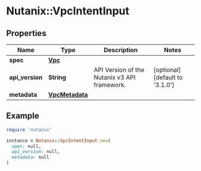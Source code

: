 # Nutanix::VpcIntentInput

## Properties

| Name | Type | Description | Notes |
| ---- | ---- | ----------- | ----- |
| **spec** | [**Vpc**](Vpc.md) |  |  |
| **api_version** | **String** | API Version of the Nutanix v3 API framework. | [optional][default to &#39;3.1.0&#39;] |
| **metadata** | [**VpcMetadata**](VpcMetadata.md) |  |  |

## Example

```ruby
require 'nutanix'

instance = Nutanix::VpcIntentInput.new(
  spec: null,
  api_version: null,
  metadata: null
)
```

